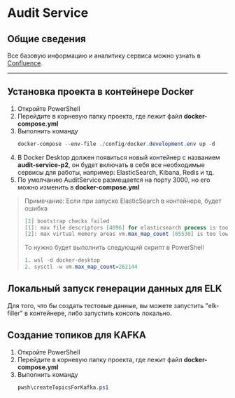 # Audit Service



## Общие сведения

Все базовую информацию и аналитику сервиса можно узнать в [Confluence](https://confluence.platform.live/pages/viewpage.action?pageId=63984679).

 ----

## Установка проекта в контейнере Docker


1. Откройте PowerShell
2. Перейдите в корневую папку проекта, где лежит файл **docker-compose.yml**
3. Выполнить команду
   ``` powershell
   docker-compose --env-file ./config/docker.development.env up -d
   ```
4. В Docker Desktop должен появиться новый контейнер с названием **audit-service-p2**, он будет включать в себя все необходимые сервисы для работы, например: ElasticSearch, Kibana, Redis и тд.
5. По умолчанию AuditService размещается на порту 3000, но его можно изменить в **docker-compose.yml**



> Примечание: Если при запуске ElasticSearch в контейнере, будет ошибка
> ```` powershell
> [2] bootstrap checks failed
> [1]: max file descriptors [4096] for elasticsearch process is too low, increase to at least [65535]
> [2]: max virtual memory areas vm.max_map_count [65530] is too low, increase to at least [262144]
>````
> То нужно будет выполнить следующий скрипт в PowerShell
> ```` powershell
> 1. wsl -d docker-desktop
> 2. sysctl -w vm.max_map_count=262144
>````


## Локальный запуск генерации данных для ELK


Для того, что бы создать тестовые данные, вы можете запустить "elk-filler" в контейнере, либо запустить консоль локально.


## Создание топиков для KAFKA


1. Откройте PowerShell
2. Перейдите в корневую папку проекта, где лежит файл **docker-compose.yml**
3. Выполнить команду
   ``` powershell
   pwsh\createTopicsForKafka.ps1
   ```
